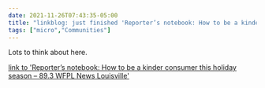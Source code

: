 ```yaml
---
date: 2021-11-26T07:43:35-05:00
title: "linkblog: just finished 'Reporter’s notebook: How to be a kinder consumer this holiday season – 89.3 WFPL News Louisville'"
tags: ["micro","Communities"]
---
```

Lots to think about here.
 
[link to 'Reporter’s notebook: How to be a kinder consumer this holiday season – 89.3 WFPL News Louisville'](https://wfpl.org/reporters-notebook-how-to-be-a-kinder-consumer-this-holiday-season/)
